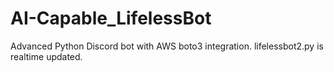 # AI-Capable_LifelessBot
Advanced Python Discord bot with AWS boto3 integration.
lifelessbot2.py is realtime updated.
